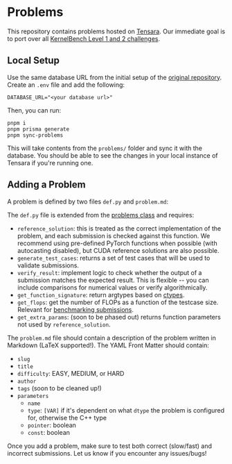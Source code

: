 # Problems
This repository contains problems hosted on [Tensara](https://tensara.org/). Our immediate goal is to port over all [KernelBench Level 1 and 2 challenges](https://github.com/ScalingIntelligence/KernelBench/tree/main/KernelBench). 

## Local Setup
Use the same database URL from the initial setup of the [original repository](https://github.com/tensara/tensara). Create an `.env` file and add the following:
```
DATABASE_URL="<your database url>"
```

Then, you can run:
```
pnpm i
pnpm prisma generate
pnpm sync-problems
```

This will take contents from the `problems/` folder and sync it with the database. You should be able to see the changes in your local instance of Tensara if you're running one. 

## Adding a Problem
A problem is defined by two files `def.py` and `problem.md`:

The `def.py` file is extended from the [problems class](https://github.com/tensara/tensara/blob/main/engine/problem.py) and requires:
- `reference_solution`: this is treated as the correct implementation of the problem, and each submission is checked against this function. We recommend using pre-defined PyTorch functions when possible (with autocasting disabled), but CUDA reference solutions are also possible.
- `generate_test_cases`: returns a set of test cases that will be used to validate submissions.
- `verify_result`: implement logic to check whether the output of a submission matches the expected result. This is flexible -- you can include comparisons for numerical values or verify algorithmically. 
- `get_function_signature`: return argtypes based on [ctypes](https://docs.python.org/3/library/ctypes.html).
- `get_flops`: get the number of FLOPs as a function of the testcase size. Relevant for [benchmarking submissions](https://tensara.org/blog/benchmarking-solutions).
- `get_extra_params`: (soon to be phased out) returns function parameters not used by `reference_solution`.

The `problem.md` file should contain a description of the problem written in Markdown (LaTeX supported!). The YAML Front Matter should contain:
- `slug`
- `title`
- `difficulty`: EASY, MEDIUM, or HARD
- `author`
- `tags` (soon to be cleaned up!)
- `parameters`
  - `name`
  - `type`: `[VAR]` if it's dependent on what `dtype` the problem is configured for, otherwise the C++ type
  - `pointer`: boolean
  - `const`: boolean
 
Once you add a problem, make sure to test both correct (slow/fast) and incorrect submissions. Let us know if you encounter any issues/bugs!
